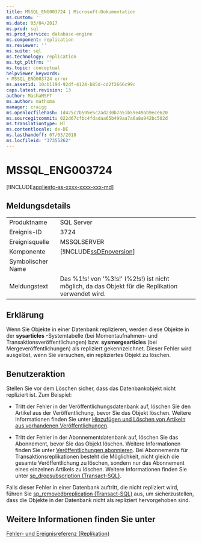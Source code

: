 ```yaml
---
title: MSSQL_ENG003724 | Microsoft-Dokumentation
ms.custom: ''
ms.date: 03/04/2017
ms.prod: sql
ms.prod_service: database-engine
ms.component: replication
ms.reviewer: ''
ms.suite: sql
ms.technology: replication
ms.tgt_pltfrm: ''
ms.topic: conceptual
helpviewer_keywords:
- MSSQL_ENG003724 error
ms.assetid: 10cb119d-92df-4124-b85d-cd2f2666c99c
caps.latest.revision: 13
author: MashaMSFT
ms.author: mathoma
manager: craigg
ms.openlocfilehash: 1d425c7b595e5c2ad230b7a51b59e49ab9ece620
ms.sourcegitcommit: 022d67cfbc4fdadaa65b499aa7a6a8a942bc502d
ms.translationtype: HT
ms.contentlocale: de-DE
ms.lasthandoff: 07/03/2018
ms.locfileid: "37355262"
---
```

# <a name="mssqleng003724"></a>MSSQL_ENG003724
[!INCLUDE[appliesto-ss-xxxx-xxxx-xxx-md](../../includes/appliesto-ss-xxxx-xxxx-xxx-md.md)]
    
## <a name="message-details"></a>Meldungsdetails  
  
|||  
|-|-|  
|Produktname|SQL Server|  
|Ereignis-ID|3724|  
|Ereignisquelle|MSSQLSERVER|  
|Komponente|[!INCLUDE[ssDEnoversion](../../includes/ssdenoversion-md.md)]|  
|Symbolischer Name||  
|Meldungstext|Das %1!s! von '%3!s!' (%2!s!) ist nicht möglich, da das Objekt für die Replikation verwendet wird.|  
  
## <a name="explanation"></a>Erklärung  
 Wenn Sie Objekte in einer Datenbank replizieren, werden diese Objekte in der **sysarticles** -Systemtabelle (bei Momentaufnahmen- und Transaktionsveröffentlichungen) bzw. **sysmergearticles** (bei Mergeveröffentlichungen) als repliziert gekennzeichnet. Dieser Fehler wird ausgelöst, wenn Sie versuchen, ein repliziertes Objekt zu löschen.  
  
## <a name="user-action"></a>Benutzeraktion  
 Stellen Sie vor dem Löschen sicher, dass das Datenbankobjekt nicht repliziert ist. Zum Beispiel:  
  
-   Tritt der Fehler in der Veröffentlichungsdatenbank auf, löschen Sie den Artikel aus der Veröffentlichung, bevor Sie das Objekt löschen. Weitere Informationen finden Sie unter [Hinzufügen und Löschen von Artikeln aus vorhandenen Veröffentlichungen](../../relational-databases/replication/publish/add-articles-to-and-drop-articles-from-existing-publications.md).  
  
-   Tritt der Fehler in der Abonnementdatenbank auf, löschen Sie das Abonnement, bevor Sie das Objekt löschen. Weitere Informationen finden Sie unter [Veröffentlichungen abonnieren](../../relational-databases/replication/subscribe-to-publications.md). Bei Abonnements für Transaktionsreplikationen besteht die Möglichkeit, nicht gleich die gesamte Veröffentlichung zu löschen, sondern nur das Abonnement eines einzelnen Artikels zu löschen. Weitere Informationen finden Sie unter [sp_dropsubscription &#40;Transact-SQL&#41;](../../relational-databases/system-stored-procedures/sp-dropsubscription-transact-sql.md).  
  
 Falls dieser Fehler in einer Datenbank auftritt, die nicht repliziert wird, führen Sie [sp_removedbreplication &#40;Transact-SQL&#41;](../../relational-databases/system-stored-procedures/sp-removedbreplication-transact-sql.md) aus, um sicherzustellen, dass die Objekte in der Datenbank nicht als repliziert hervorgehoben sind.  
  
## <a name="see-also"></a>Weitere Informationen finden Sie unter  
 [Fehler- und Ereignisreferenz &#40;Replikation&#41;](../../relational-databases/replication/errors-and-events-reference-replication.md)  
  
  

